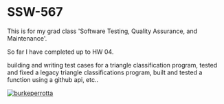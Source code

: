 # SSW-567

This is for my grad class 'Software Testing, Quality Assurance, and Maintenance'.

So far I have completed up to HW 04.

building and writing test cases for a
triangle classification program, tested and fixed a legacy triangle classifications program, built and tested a function using a github api, etc..

[![burkeperrotta](https://circleci.com/gh/burkeperrotta/SSW-567.svg?style=svg)](https://app.circleci.com/pipelines/github/burkeperrotta/SSW-567?branch=main&filter=all)
